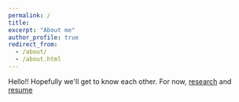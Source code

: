 ```yaml
---
permalink: /
title: 
excerpt: "About me"
author_profile: true
redirect_from: 
  - /about/
  - /about.html
---
```


Hello!!
Hopefully we'll get to know each other.
For now, [research](https://jarib047.github.io/research/) and [resume](https://jarib047.github.io/cv/)

